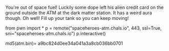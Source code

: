 You're out of space fuel! Luckily some dope left his alien credit card on the ground outside the ATM at the dark matter station. It has a weird aura though. Oh well! Fill up your tank so you can keep moving!

from pwn import *
p = remote("spaceheroes-atm.chals.io", 443, ssl=True, sni="spaceheroes-atm.chals.io")
p.interactive()

md5(atm.bin)= a9bc824d0ee34a041a3a8cb036bb0701
